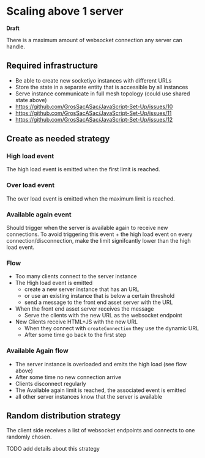 # Scaling above 1 server

**Draft**

There is a maximum amount of websocket connection any server can handle.

## Required infrastructure

 * Be able to create new socketiyo instances with different URLs
 * Store the state in a separate entity that is accessible by all instances
 * Serve instance communicate in full mesh topology (could use shared state above)
 * https://github.com/GrosSacASac/JavaScript-Set-Up/issues/10
 * https://github.com/GrosSacASac/JavaScript-Set-Up/issues/11
 * https://github.com/GrosSacASac/JavaScript-Set-Up/issues/12

## Create as needed strategy

### High load event

The high load event is emitted when the first limit is reached.

### Over load event

The over load event is emitted when the maximum limit is reached.

### Available again event

Should trigger when the server is available again to receive new connections. To avoid triggering this event + the high load event on every connection/disconnection, make the limit signifcantly lower than the high load event.

### Flow

 * Too many clients connect to the server instance
 * The High load event is emitted
    * create a new server instance that has an URL
    * or use an existing instance that is below a certain threshold
    * send a message to the front end asset server with the URL
 * When the front end asset server receives the message
    * Serve the clients with the new URL as the websocket endpoint
 * New Clients receive HTML+JS with the new URL
    * When they connect with `createConnection` they use the dynamic URL
    * After some time go back to the first step

### Available Again flow

 * The server instance is overloaded and emits the high load (see flow above)
 * After some time no new connection arrive
 * Clients disconnect regularly
 * The Available again limit is reached, the associated event is emitted
 * all other server instances know that the server is available


## Random distribution strategy

The client side receives a list of websocket endpoints and connects to one randomly chosen.

TODO add details about this strategy